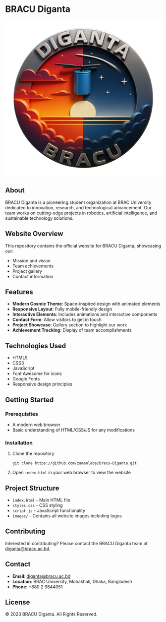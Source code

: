 # BRACU Diganta

![BRACU Diganta Logo](images/logo1.png)

## About

BRACU Diganta is a pioneering student organization at BRAC University dedicated to innovation, research, and technological advancement. Our team works on cutting-edge projects in robotics, artificial intelligence, and sustainable technology solutions.

## Website Overview

This repository contains the official website for BRACU Diganta, showcasing our:
- Mission and vision
- Team achievements
- Project gallery
- Contact information

## Features

- **Modern Cosmic Theme**: Space-inspired design with animated elements
- **Responsive Layout**: Fully mobile-friendly design
- **Interactive Elements**: Includes animations and interactive components
- **Contact Form**: Allow visitors to get in touch
- **Project Showcase**: Gallery section to highlight our work
- **Achievement Tracking**: Display of team accomplishments

## Technologies Used

- HTML5
- CSS3
- JavaScript
- Font Awesome for icons
- Google Fonts
- Responsive design principles

## Getting Started

### Prerequisites

- A modern web browser
- Basic understanding of HTML/CSS/JS for any modifications

### Installation

1. Clone the repository
   ```
   git clone https://github.com/zamanlabs/Bracu-Diganta.git
   ```

2. Open `index.html` in your web browser to view the website

## Project Structure

- `index.html` - Main HTML file
- `styles.css` - CSS styling
- `script.js` - JavaScript functionality
- `images/` - Contains all website images including logos

## Contributing

Interested in contributing? Please contact the BRACU Diganta team at diganta@bracu.ac.bd.

## Contact

- **Email**: diganta@bracu.ac.bd
- **Location**: BRAC University, Mohakhali, Dhaka, Bangladesh
- **Phone**: +880 2 9844051

## License

© 2023 BRACU Diganta. All Rights Reserved. 